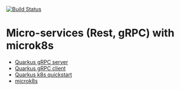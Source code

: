 [![Build Status](https://travis-ci.org/elamotte7/mk8s-quarkus-ac.svg?branch=main)](https://travis-ci.org/elamotte7/mk8s-quarkus-ac)

# Micro-services (Rest, gRPC) with microk8s

- [Quarkus gRPC server](grpc-server-k8s/README.md)
- [Quarkus gRPC client](grpc-client-k8s/README.md)
- [Quarkus k8s quickstart](kubernetes-quickstart/README.md)
- [microk8s](microk8s/README.md)

